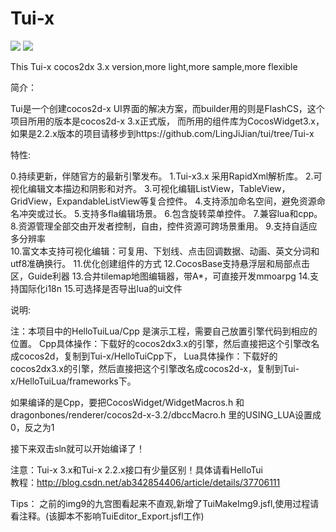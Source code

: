 Tui-x
=====

![](picture/pic1.png)
![](picture/pic2.png)

This Tui-x cocos2dx 3.x version,more light,more sample,more flexible

简介：

Tui是一个创建cocos2d-x UI界面的解决方案，而builder用的则是FlashCS，这个项目所用的版本是cocos2d-x 3.x正式版，
而所用的组件库为CocosWidget3.x，如果是2.2.x版本的项目请移步到https://github.com/LingJiJian/tui/tree/Tui-x


特性:

0.持续更新，伴随官方的最新引擎发布。
1.Tui-x3.x 采用RapidXml解析库。
2.可视化编辑文本描边和阴影和对齐。
3.可视化编辑ListView，TableView，GridView，ExpandableListView等复合控件。
4.支持添加命名空间，避免资源命名冲突或过长。
5.支持多fla编辑场景。
6.包含旋转菜单控件。
7.兼容lua和cpp。
8.资源管理全部交由开发者控制，自由，控件资源可跨场景重用。
9.支持自适应多分辨率			
10.富文本支持可视化编辑：可复用、下划线、点击回调数据、动画、英文分词和utf8准确换行。
11.优化创建组件的方式
12.CocosBase支持悬浮层和局部点击区，Guide利器
13.合并tilemap地图编辑器，带A*，可直接开发mmoarpg
14.支持国际化i18n
15.可选择是否导出lua的ui文件

说明:

注：本项目中的HelloTuiLua/Cpp 是演示工程，需要自己放置引擎代码到相应的位置。
Cpp具体操作：下载好的cocos2dx3.x的引擎，然后直接把这个引擎改名成cocos2d，复制到Tui-x/HelloTuiCpp下，
Lua具体操作：下载好的cocos2dx3.x的引擎，然后直接把这个引擎改名成cocos2d-x，复制到Tui-x/HelloTuiLua/frameworks下。

如果编译的是Cpp，要把CocosWidget/WidgetMacros.h 和 
dragonbones/renderer/cocos2d-x-3.2/dbccMacro.h 里的USING_LUA设置成0，反之为1

接下来双击sln就可以开始编译了！

注意：Tui-x 3.x和Tui-x 2.2.x接口有少量区别！具体请看HelloTui							
教程：http://blog.csdn.net/ab342854406/article/details/37706111

Tips：
之前的img9的九宫图看起来不直观,新增了TuiMakeImg9.jsfl,使用过程请看注释。(该脚本不影响TuiEditor_Export.jsfl工作)
